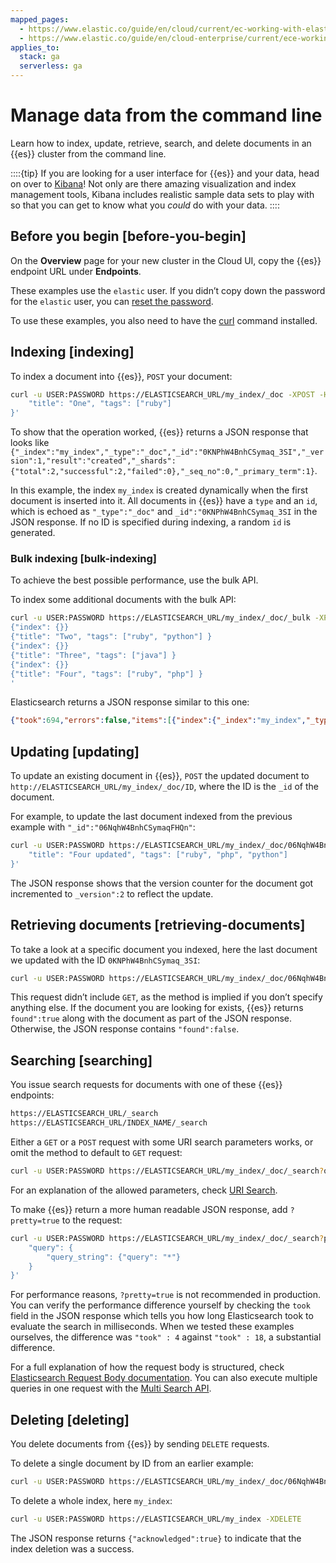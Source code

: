 ```yaml
---
mapped_pages:
  - https://www.elastic.co/guide/en/cloud/current/ec-working-with-elasticsearch.html
  - https://www.elastic.co/guide/en/cloud-enterprise/current/ece-working-with-elasticsearch.html
applies_to:
  stack: ga
  serverless: ga
---
```


# Manage data from the command line

Learn how to index, update, retrieve, search, and delete documents in an {{es}} cluster from the command line.

::::{tip}
If you are looking for a user interface for {{es}} and your data, head on over to [Kibana](/get-started/the-stack.md)! Not only are there amazing visualization and index management tools, Kibana includes realistic sample data sets to play with so that you can get to know what you *could* do with your data.
::::

## Before you begin [before-you-begin]

On the **Overview** page for your new cluster in the Cloud UI, copy the {{es}} endpoint URL under **Endpoints**.

These examples use the `elastic` user. If you didn’t copy down the password for the `elastic` user, you can [reset the password](/deploy-manage/users-roles/cluster-or-deployment-auth/built-in-users.md).

To use these examples, you also need to have the [curl](http://curl.haxx.se/) command installed.


## Indexing [indexing]

To index a document into {{es}}, `POST` your document:

```bash
curl -u USER:PASSWORD https://ELASTICSEARCH_URL/my_index/_doc -XPOST -H 'Content-Type: application/json' -d '{
    "title": "One", "tags": ["ruby"]
}'
```

To show that the operation worked, {{es}} returns a JSON response that looks like `{"_index":"my_index","_type":"_doc","_id":"0KNPhW4BnhCSymaq_3SI","_version":1,"result":"created","_shards":{"total":2,"successful":2,"failed":0},"_seq_no":0,"_primary_term":1}`.

In this example, the index `my_index` is created dynamically when the first document is inserted into it. All documents in {{es}} have a `type` and an `id`, which is echoed as `"_type":"_doc"` and `_id":"0KNPhW4BnhCSymaq_3SI` in the JSON response. If no ID is specified during indexing, a random `id` is generated.


### Bulk indexing [bulk-indexing]

To achieve the best possible performance, use the bulk API.

To index some additional documents with the bulk API:

```bash
curl -u USER:PASSWORD https://ELASTICSEARCH_URL/my_index/_doc/_bulk -XPOST -H 'Content-Type: application/json' -d '
{"index": {}}
{"title": "Two", "tags": ["ruby", "python"] }
{"index": {}}
{"title": "Three", "tags": ["java"] }
{"index": {}}
{"title": "Four", "tags": ["ruby", "php"] }
'
```

Elasticsearch returns a JSON response similar to this one:

```json
{"took":694,"errors":false,"items":[{"index":{"_index":"my_index","_type":"_doc","_id":"0aNqhW4BnhCSymaqFHQn","_version":1,"result":"created","_shards":{"total":2,"successful":1,"failed":0},"_seq_no":0,"_primary_term":1,"status":201}},{"index":{"_index":"my_index","_type":"_doc","_id":"0qNqhW4BnhCSymaqFHQn","_version":1,"result":"created","_shards":{"total":2,"successful":1,"failed":0},"_seq_no":1,"_primary_term":1,"status":201}},{"index":{"_index":"my_index","_type":"_doc","_id":"06NqhW4BnhCSymaqFHQn","_version":1,"result":"created","_shards":{"total":2,"successful":1,"failed":0},"_seq_no":2,"_primary_term":1,"status":201}}]}
```


## Updating [updating]

To update an existing document in {{es}}, `POST` the updated document to `http://ELASTICSEARCH_URL/my_index/_doc/ID`, where the ID is the `_id` of the document.

For example, to update the last document indexed from the previous example with `"_id":"06NqhW4BnhCSymaqFHQn"`:

```bash
curl -u USER:PASSWORD https://ELASTICSEARCH_URL/my_index/_doc/06NqhW4BnhCSymaqFHQn -XPOST -H 'Content-Type: application/json' -d '{
    "title": "Four updated", "tags": ["ruby", "php", "python"]
}'
```

The JSON response shows that the version counter for the document got incremented to `_version":2` to reflect the update.


## Retrieving documents [retrieving-documents]

To take a look at a specific document you indexed, here the last document we updated with the ID `0KNPhW4BnhCSymaq_3SI`:

```bash
curl -u USER:PASSWORD https://ELASTICSEARCH_URL/my_index/_doc/06NqhW4BnhCSymaqFHQn
```

This request didn’t include `GET`, as the method is implied if you don’t specify anything else. If the document you are looking for exists, {{es}} returns `found":true` along with the document as part of the JSON response. Otherwise, the JSON response contains `"found":false`.


## Searching [searching]

You issue search requests for documents with one of these {{es}} endpoints:

```bash
https://ELASTICSEARCH_URL/_search
https://ELASTICSEARCH_URL/INDEX_NAME/_search
```

Either a `GET` or a `POST` request with some URI search parameters works, or omit the method to default to `GET` request:

```bash
curl -u USER:PASSWORD https://ELASTICSEARCH_URL/my_index/_doc/_search?q=title:T*
```

For an explanation of the allowed parameters, check [URI Search](https://www.elastic.co/docs/api/doc/elasticsearch/operation/operation-search).

To make {{es}} return a more human readable JSON response, add `?pretty=true` to the request:

```bash
curl -u USER:PASSWORD https://ELASTICSEARCH_URL/my_index/_doc/_search?pretty=true -H 'Content-Type: application/json' -d '{
    "query": {
        "query_string": {"query": "*"}
    }
}'
```

For performance reasons, `?pretty=true` is not recommended in production. You can verify the performance difference yourself by checking the `took` field in the JSON response which tells you how long Elasticsearch took to evaluate the search in milliseconds. When we tested these examples ourselves, the difference was `"took" : 4` against `"took" : 18`, a substantial difference.

For a full explanation of how the request body is structured, check [Elasticsearch Request Body documentation](https://www.elastic.co/docs/api/doc/elasticsearch/operation/operation-search#operation-search-body-application-json). You can also execute multiple queries in one request with the [Multi Search API](https://www.elastic.co/docs/api/doc/elasticsearch/operation/operation-msearch).


## Deleting [deleting]

You delete documents from {{es}} by sending `DELETE` requests.

To delete a single document by ID from an earlier example:

```bash
curl -u USER:PASSWORD https://ELASTICSEARCH_URL/my_index/_doc/06NqhW4BnhCSymaqFHQn -XDELETE
```

To delete a whole index, here `my_index`:

```bash
curl -u USER:PASSWORD https://ELASTICSEARCH_URL/my_index -XDELETE
```

The JSON response returns `{"acknowledged":true}` to indicate that the index deletion was a  success.

